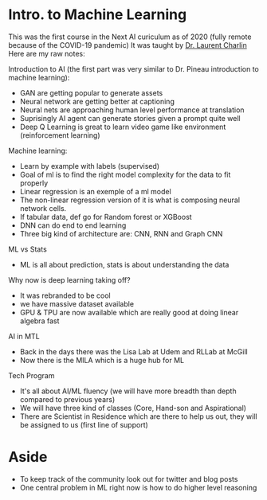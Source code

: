# Intro. to Machine Learning
This was the first course in the Next AI curiculum as of 2020 (fully remote because of the COVID-19 pandemic)
It was taught by [Dr. Laurent Charlin](https://www.hec.ca/en/profs/laurent.charlin.html)
Here are my raw notes:

Introduction to AI (the first part was very similar to Dr. Pineau introduction to machine learning):
- GAN are getting popular to generate assets
- Neural network are getting better at captioning
- Neural nets are approaching human level performance at translation
- Suprisingly AI agent can generate stories given a prompt quite well
- Deep Q Learning is great to learn video game like environment (reinforcement learning)

Machine learning:
- Learn by example with labels (supervised)
- Goal of ml is to find the right model complexity for the data to fit properly
- Linear regression is an exemple of a ml model
- The non-linear regression version of it is what is composing neural network cells.
- If tabular data, def go for Random forest or XGBoost
- DNN can do end to end learning
- Three big kind of architecture are: CNN, RNN and Graph CNN


ML vs Stats
- ML is all about prediction, stats is about understanding the data

Why now is deep learning taking off?
- It was rebranded to be cool
- we have massive dataset available
- GPU & TPU are now available which are really good at doing linear algebra fast

AI in MTL 
- Back in the days there was the Lisa Lab at Udem and RLLab at McGill
- Now there is the MILA which is a huge hub for ML

Tech Program
- It's all about AI/ML fluency (we will have more breadth than depth compared to previous years)
- We will have three kind of classes (Core, Hand-son and Aspirational)
- There are Scientist in Residence which are there to help us out, they will be assigned to us (first line of support)

# Aside
- To keep track of the community look out for twitter and blog posts
- One central problem in ML right now is how to do higher level reasoning